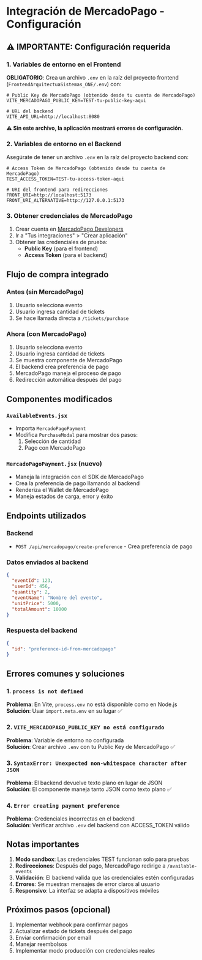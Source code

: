 # Integración de MercadoPago - Configuración

## ⚠️ IMPORTANTE: Configuración requerida

### 1. Variables de entorno en el Frontend

**OBLIGATORIO**: Crea un archivo `.env` en la raíz del proyecto frontend (`FrontendArquitectuaSistemas_ONE/.env`) con:

```env
# Public Key de MercadoPago (obtenido desde tu cuenta de MercadoPago)
VITE_MERCADOPAGO_PUBLIC_KEY=TEST-tu-public-key-aqui

# URL del backend
VITE_API_URL=http://localhost:8080
```

**⚠️ Sin este archivo, la aplicación mostrará errores de configuración.**

### 2. Variables de entorno en el Backend

Asegúrate de tener un archivo `.env` en la raíz del proyecto backend con:

```env
# Access Token de MercadoPago (obtenido desde tu cuenta de MercadoPago)
TEST_ACCESS_TOKEN=TEST-tu-access-token-aqui

# URI del frontend para redirecciones
FRONT_URI=http://localhost:5173
FRONT_URI_ALTERNATIVE=http://127.0.0.1:5173
```

### 3. Obtener credenciales de MercadoPago

1. Crear cuenta en [MercadoPago Developers](https://www.mercadopago.com.ar/developers)
2. Ir a "Tus integraciones" > "Crear aplicación"
3. Obtener las credenciales de prueba:
   - **Public Key** (para el frontend)
   - **Access Token** (para el backend)

## Flujo de compra integrado

### Antes (sin MercadoPago)
1. Usuario selecciona evento
2. Usuario ingresa cantidad de tickets
3. Se hace llamada directa a `/tickets/purchase`

### Ahora (con MercadoPago)
1. Usuario selecciona evento
2. Usuario ingresa cantidad de tickets
3. Se muestra componente de MercadoPago
4. El backend crea preferencia de pago
5. MercadoPago maneja el proceso de pago
6. Redirección automática después del pago

## Componentes modificados

### `AvailableEvents.jsx`
- Importa `MercadoPagoPayment`
- Modifica `PurchaseModal` para mostrar dos pasos:
  1. Selección de cantidad
  2. Pago con MercadoPago

### `MercadoPagoPayment.jsx` (nuevo)
- Maneja la integración con el SDK de MercadoPago
- Crea la preferencia de pago llamando al backend
- Renderiza el Wallet de MercadoPago
- Maneja estados de carga, error y éxito

## Endpoints utilizados

### Backend
- `POST /api/mercadopago/create-preference` - Crea preferencia de pago

### Datos enviados al backend
```json
{
  "eventId": 123,
  "userId": 456,
  "quantity": 2,
  "eventName": "Nombre del evento",
  "unitPrice": 5000,
  "totalAmount": 10000
}
```

### Respuesta del backend
```json
{
  "id": "preference-id-from-mercadopago"
}
```

## Errores comunes y soluciones

### 1. `process is not defined`
**Problema**: En Vite, `process.env` no está disponible como en Node.js  
**Solución**: Usar `import.meta.env` en su lugar ✅

### 2. `VITE_MERCADOPAGO_PUBLIC_KEY no está configurado`
**Problema**: Variable de entorno no configurada  
**Solución**: Crear archivo `.env` con tu Public Key de MercadoPago ✅

### 3. `SyntaxError: Unexpected non-whitespace character after JSON`
**Problema**: El backend devuelve texto plano en lugar de JSON  
**Solución**: El componente maneja tanto JSON como texto plano ✅

### 4. `Error creating payment preference`
**Problema**: Credenciales incorrectas en el backend  
**Solución**: Verificar archivo `.env` del backend con ACCESS_TOKEN válido

## Notas importantes

1. **Modo sandbox**: Las credenciales TEST funcionan solo para pruebas
2. **Redirecciones**: Después del pago, MercadoPago redirige a `/available-events`
3. **Validación**: El backend valida que las credenciales estén configuradas
4. **Errores**: Se muestran mensajes de error claros al usuario
5. **Responsivo**: La interfaz se adapta a dispositivos móviles

## Próximos pasos (opcional)

1. Implementar webhook para confirmar pagos
2. Actualizar estado de tickets después del pago
3. Enviar confirmación por email
4. Manejar reembolsos
5. Implementar modo producción con credenciales reales